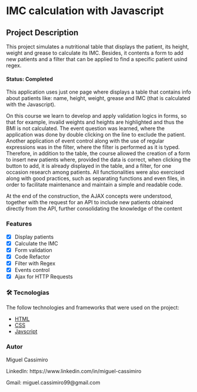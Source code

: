 # IMC calculation with Javascript

## Project Description
<p>This project simulates a nutritional table that displays the patient, its height, weight and grease to calculate its IMC. Besides, it contents a form to add new patients and a filter that can be applied to find a specific patient usind regex. </p>


<!-- status -->
<h4> 
	Status: Completed
</h4>

<!--table content-->
<!--ts-->
   <p>This application uses just one page where displays a table that contains info about patients like: name, height, weight, grease and IMC (that is calculated with the Javascript). </p>
   <p> On this course we learn to develop and apply validation logics in forms, so that for example, invalid weights and heights are highlighted and thus the BMI is not calculated. The event question was learned, where the application was done by double clicking on the line to exclude the patient. Another application of event control along with the use of regular expressions was in the filter, where the filter is performed as it is typed.
Therefore, in addition to the table, the course allowed the creation of a form to insert new patients where, provided the data is correct, when clicking the button to add, it is already displayed in the table, and a filter, for one occasion research among patients.
All functionalities were also exercised along with good practices, such as separating functions and even files, in order to facilitate maintenance and maintain a simple and readable code. </p>
  <p>At the end of the construction, the AJAX concepts were understood, together with the request for an API to include new patients obtained directly from the API, further consolidating the knowledge of the content</p>
<!--te-->

### Features

- [x] Display patients
- [x] Calculate the IMC
- [x] Form validation
- [x] Code Refactor
- [x] Filter with Regex
- [x] Events control
- [x] Ajax for HTTP Requests

<!-- demo -->

<!-- requires/tests -->

<!-- technologies -->
### 🛠 Tecnologias

The follow technologies and frameworks that were used on the project:
<!--examples-->
- [HTML](https://developer.mozilla.org/pt-BR/docs/Web/HTML/HTML5)
- [CSS](https://developer.mozilla.org/pt-BR/docs/Archive/CSS3)
- [Javscript](https://developer.mozilla.org/pt-BR/docs/Aprender/JavaScript)

### Autor
<p>Miguel Cassimiro</p>
<p>LinkedIn: https://www.linkedin.com/in/miguel-cassimiro</p>
<p>Gmail: miguel.cassimiro99@gmail.com</p>
